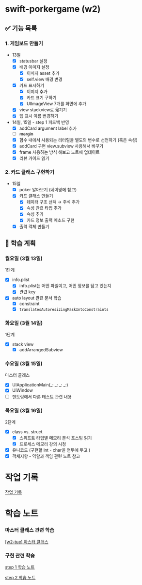 # swift-porkergame (w2)

## ✅ 기능 목록

### 1. 게임보드 만들기

- 13일
    - [x]  statusbar 설정
    - [x]  배경 이미지 설정
        - [x]  이미지 asset 추가
        - [x]  self.view 배경 변경
    - [x]  카드 표시하기
        - [x]  이미지 추가
        - [x]  카드 크기 구하기
        - [x]  UIImageView 7개를 화면에 추가
    - [x]  view stackview로 옮기기
    - [x]  앱 표시 이름 변경하기
- 14일, 15일 - step 1 피드백 반영
    - [x]  addCard argument label 추가
    - [ ]  ~~margin~~
    - [x]  함수 내에서 사용되는 리터럴을 별도의 변수로 선언하기 (혹은 속성)
    - [x]  addCard 구현 view.subview 사용해서 바꾸기
    - [x]  frame 사용하는 방식 해보고 노트에 업데이트
    - [x]  리뷰 가이드 읽기

### 2. 카드 클래스 구현하기

- 15일
    - [x]  poker 알아보기 (네이밍에 참고)
    - [x]  카드 클래스 만들기
        - [x]  데이터 구조 선택 → 주석 추가
        - [x]  속성 관련 타입 추가
        - [x]  속성 추가
        - [x]  카드 정보 출력 메소드 구현
    - [x]  출력 객체 만들기

## 📗 학습 계획

### 월요일 (3월 13일)

1단계

- [x]  info.plist
    - [x]  info.plist는 어떤 파일이고, 어떤 정보를 담고 있는지
    - [x]  관련 key
- [x]  auto layout 관련 문서 학습
    - [x]  constraint
    - [x]  `translatesAutoresizingMaskIntoConstraints`

### 화요일 (3월 14일)

1단계

- [x]  stack view
    - [x]  addArrangedSubview

### 수요일 (3월 15일)

마스터 클래스

- [x]  UIApplicationMain(_: _: _: _:)
- [x]  UIWindow
- [ ]  멘토링에서 다룬 테스트 관련 내용

### 목요일 (3월 16일)

2단계

- [x]  class vs. struct
    - [x]  스위프트 타입별 메모리 분석 포스팅 읽기
    - [x]  프로세스 메모리 강의 시청
- [x]  유니코드 (구현할 int - char을 염두에 두고 )
- [x]  객체지향 - 역할과 책임 관련 노트 참고

# 작업 기록

[작업 기록](https://www.notion.so/d5ed16a344484deaba60e719fa812c35)

# 학습 노트

### 마스터 클래스 관련 학습

[[w2-tue] 마스터 클래스](https://www.notion.so/w2-tue-9da9393acce741c88bd306b59fa17eff)

### 구현 관련 학습

[step 1 학습 노트](https://www.notion.so/step-1-482710834fac4568a10f659b44c4074a)

[step 2 학습 노트](https://www.notion.so/step-2-6806260719294a31aafe531b5b139887)